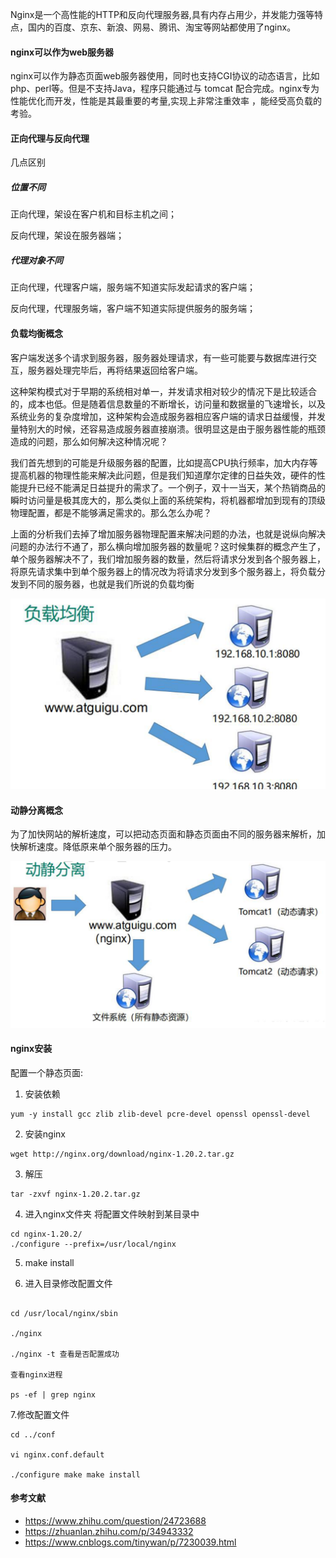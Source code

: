 
Nginx是一个高性能的HTTP和反向代理服务器,具有内存占用少，并发能力强等特点，国内的百度、京东、新浪、网易、腾讯、淘宝等网站都使用了nginx。

#### nginx可以作为web服务器

nginx可以作为静态页面web服务器使用，同时也支持CGI协议的动态语言，比如php、perl等。但是不支持Java，程序只能通过与 tomcat 配合完成。nginx专为性能优化而开发，性能是其最重要的考量,实现上非常注重效率 ，能经受高负载的考验。

#### 正向代理与反向代理

几点区别
##### 位置不同	
正向代理，架设在客户机和目标主机之间；

反向代理，架设在服务器端；

##### 代理对象不同	
正向代理，代理客户端，服务端不知道实际发起请求的客户端；

反向代理，代理服务端，客户端不知道实际提供服务的服务端；



#### 负载均衡概念

客户端发送多个请求到服务器，服务器处理请求，有一些可能要与数据库进行交互，服务器处理完毕后，再将结果返回给客户端。

这种架构模式对于早期的系统相对单一，并发请求相对较少的情况下是比较适合的，成本也低。但是随着信息数量的不断增长，访问量和数据量的飞速增长，以及系统业务的复杂度增加，这种架构会造成服务器相应客户端的请求日益缓慢，并发量特别大的时候，还容易造成服务器直接崩溃。很明显这是由于服务器性能的瓶颈造成的问题，那么如何解决这种情况呢？

我们首先想到的可能是升级服务器的配置，比如提高CPU执行频率，加大内存等提高机器的物理性能来解决此问题，但是我们知道摩尔定律的日益失效，硬件的性能提升已经不能满足日益提升的需求了。一个例子，双十一当天，某个热销商品的瞬时访问量是极其庞大的，那么类似上面的系统架构，将机器都增加到现有的顶级物理配置，都是不能够满足需求的。那么怎么办呢？

上面的分析我们去掉了增加服务器物理配置来解决问题的办法，也就是说纵向解决问题的办法行不通了，那么横向增加服务器的数量呢？这时候集群的概念产生了，单个服务器解决不了，我们增加服务器的数量，然后将请求分发到各个服务器上，将原先请求集中到单个服务器上的情况改为将请求分发到多个服务器上，将负载分发到不同的服务器，也就是我们所说的负载均衡

![负载均衡](./../images/nginx.png)

#### 动静分离概念

为了加快网站的解析速度，可以把动态页面和静态页面由不同的服务器来解析，加快解析速度。降低原来单个服务器的压力。

![动静分离](./../images/fenli.png)

#### nginx安装 

配置一个静态页面:
1. 安装依赖

```
yum -y install gcc zlib zlib-devel pcre-devel openssl openssl-devel
```

2. 安装nginx

```
wget http://nginx.org/download/nginx-1.20.2.tar.gz
```
3. 解压
```
tar -zxvf nginx-1.20.2.tar.gz
```
4. 进入nginx文件夹 将配置文件映射到某目录中

```
cd nginx-1.20.2/
./configure --prefix=/usr/local/nginx

```
5. make install

6. 进入目录修改配置文件
```

cd /usr/local/nginx/sbin

./nginx

./nginx -t 查看是否配置成功

查看nginx进程

ps -ef | grep nginx

```
7.修改配置文件

```
cd ../conf

vi nginx.conf.default

./configure make make install

```


 #### 参考文献

- https://www.zhihu.com/question/24723688
- https://zhuanlan.zhihu.com/p/34943332
- https://www.cnblogs.com/tinywan/p/7230039.html
